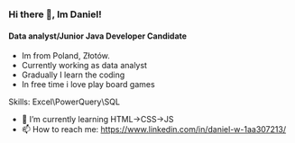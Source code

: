 ### Hi there 👋, Im Daniel!
#### Data analyst/Junior Java Developer Candidate
- Im from Poland, Złotów.
- Currently working as data analyst
- Gradually I learn the coding
- In free time i love play board games


Skills: Excel\PowerQuery\SQL

- 🌱 I’m currently learning HTML->CSS->JS 
- 📫 How to reach me: https://www.linkedin.com/in/daniel-w-1aa307213/ 
